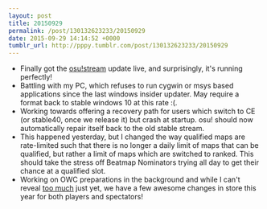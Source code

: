```yaml
---
layout: post
title: 20150929
permalink: /post/130132623233/20150929
date: 2015-09-29 14:14:52 +0000
tumblr_url: http://pppy.tumblr.com/post/130132623233/20150929
---
```

- Finally got the [osu!stream](http://puu.sh/kshgO/b55a79c9d5.png) update live, and surprisingly, it's running perfectly!
- Battling with my PC, which refuses to run cygwin or msys based applications since the last windows insider updater. May require a format back to stable windows 10 at this rate :(.
- Working towards offering a recovery path for users which switch to CE (or stable40, once we release it) but crash at startup. osu! should now automatically repair itself back to the old stable stream.
- This happened yesterday, but I changed the way qualified maps are rate-limited such that there is no longer a daily limit of maps that can be qualified, but rather a limit of maps which are switched to ranked. This should take the stress off Beatmap Nominators trying all day to get their chance at a qualified slot.
- Working on OWC preparations in the background and while I can't reveal [too much](http://puu.sh/ksnmE/d9a8e2b723.png) just yet, we have a few awesome changes in store this year for both players and spectators!